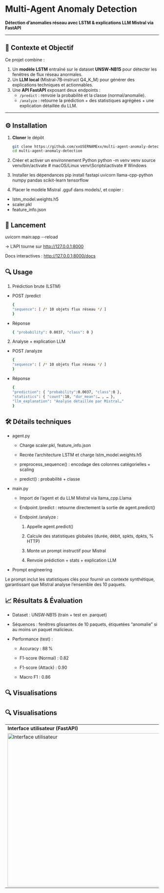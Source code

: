 # Multi‑Agent Anomaly Detection

**Détection d’anomalies réseau avec LSTM & explications LLM Mistral via FastAPI**

---

## 🎯 Contexte et Objectif

Ce projet combine :
1. Un **modèle LSTM** entraîné sur le dataset **UNSW‑NB15** pour détecter les fenêtres de flux réseau anormales.
2. Un **LLM local** (Mistral‑7B‑instruct Q4_K_M) pour générer des explications techniques et actionnables.
3. Une **API FastAPI** exposant deux endpoints :
   - `/predict` : renvoie la probabilité et la classe (normal/anomalie).  
   - `/analyze` : retourne la prédiction + des statistiques agrégées + une explication détaillée du LLM.

---


## ⚙️ Installation

1. **Cloner** le dépôt  
   ```bash
   git clone https://github.com/xxUSERNAMExx/multi-agent-anomaly-detection.git
   cd multi-agent-anomaly-detection

2. Créer et activer un environnement Python
python -m venv venv
source venv/bin/activate   # macOS/Linux
venv\Scripts\activate      # Windows

3. Installer les dépendances
pip install fastapi uvicorn llama-cpp-python numpy pandas scikit-learn tensorflow

4. Placer le modèle Mistral .gguf dans models/, et copier :
- lstm_model.weights.h5
- scaler.pkl
- feature_info.json


## 🚀 Lancement
uvicorn main:app --reload

→ L’API tourne sur http://127.0.0.1:8000

Docs interactives : http://127.0.0.1:8000/docs

## 🔍 Usage
1) Prédiction brute (LSTM)
- POST /predict
   ```bash
   {
  "sequence": [ /* 10 objets flux réseau */ ]
   }
- Réponse
   ```bash
  { "probability": 0.0037, "class": 0 }

2) Analyse + explication LLM
- POST /analyze
   ```bash
   {
  "sequence": [ /* 10 objets flux réseau */ ]
   }
- Réponse
   ```bash
   {
  "prediction": { "probability":0.0037, "class":0 },
  "statistics": { "count":10, "dur_mean":… , … },
  "llm_explanation": "Analyse détaillée par Mistral…"
   }

## 🛠️ Détails techniques
- agent.py

   - Charge scaler.pkl, feature_info.json

   - Recrée l’architecture LSTM et charge lstm_model.weights.h5

   - preprocess_sequence() : encodage des colonnes catégorielles + scaling

   - predict() : probabilité + classe

- main.py

   - Import de l’agent et du LLM Mistral via llama_cpp.Llama

   - Endpoint /predict : retourne directement la sortie de agent.predict()

   - Endpoint /analyze :

      1. Appelle agent.predict()

      2. Calcule des statistiques globales (durée, débit, spkts, dpkts, % HTTP)

      3. Monte un prompt instructif pour Mistral

      4. Renvoie prédiction + stats + explication LLM

- Prompt engineering

Le prompt inclut les statistiques clés pour fournir un contexte synthétique, garantissant que Mistral analyse l’ensemble des 10 paquets.

## 📈 Résultats & Évaluation
- Dataset : UNSW‑NB15 (train + test en .parquet)

- Séquences : fenêtres glissantes de 10 paquets, étiquetées “anomalie” si au moins un paquet malicieux.

- Performance (test) :

   - Accuracy : 88 %

   - F1-score (Normal) : 0.82

   - F1-score (Attack) : 0.90

   - Macro F1 : 0.86


## 🔍 Visualisations

## 🔍 Visualisations

<table>
  <tr>
    <td><strong>Interface utilisateur (FastAPI)</strong></td>
    <td><strong>Analyse du LLM (Mistral)</strong></td>
  </tr>
  <tr>
    <td>
      <img width="500" alt="Interface utilisateur" src="Capture1.PNG" />
    </td>
    <td>
      <img width="500" alt="Analyse du LLM" src="Capture2.PNG" />
    </td>
  </tr>
</table>

